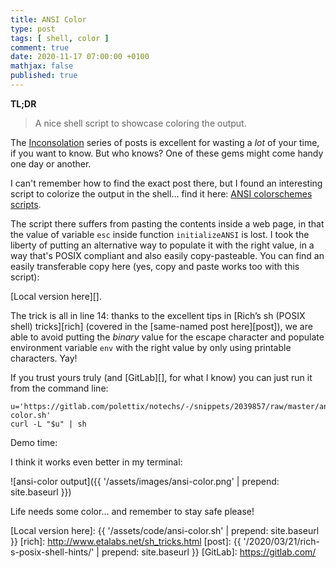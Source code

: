 ```yaml
---
title: ANSI Color
type: post
tags: [ shell, color ]
comment: true
date: 2020-11-17 07:00:00 +0100
mathjax: false
published: true
---
```


**TL;DR**

> A nice shell script to showcase coloring the output.

The [Inconsolation][] series of posts is excellent for wasting a *lot* of
your time, if you want to know. But who knows? One of these gems might come
handy one day or another.

I can't remember how to find the exact post there, but I found an
interesting script to colorize the output in the shell... find it here:
[ANSI colorschemes scripts][].

The script there suffers from pasting the contents inside a web page, in
that the value of variable `esc` inside function `initializeANSI` is lost. I
took the liberty of putting an alternative way to populate it with the right
value, in a way that's POSIX compliant and also easily copy-pasteable. You
can find an easily transferable copy here (yes, copy and paste works too
with this script):

<script src="https://gitlab.com/polettix/notechs/-/snippets/2039857.js"></script>

[Local version here][].

The trick is all in line 14: thanks to the excellent tips in [Rich’s sh
(POSIX shell) tricks][rich] (covered in the [same-named post here][post]),
we are able to avoid putting the *binary* value for the escape character and
populate environment variable `env` with the right value by only using
printable characters. Yay!

If you trust yours truly (and [GitLab][], for what I know) you can just run
it from the command line:

```shell
u='https://gitlab.com/polettix/notechs/-/snippets/2039857/raw/master/ansi-color.sh'
curl -L "$u" | sh
```

Demo time:

<script id="asciicast-373037" src="https://asciinema.org/a/373037.js" async></script>

I think it works even better in my terminal:

![ansi-color output]({{ '/assets/images/ansi-color.png' | prepend: site.baseurl }})

Life needs some color... and remember to stay safe please!

[ANSI colorschemes scripts]: https://crunchbang.org/forums/viewtopic.php?id=13645
[Inconsolation]: https://inconsolation.wordpress.com/
[Local version here]: {{ '/assets/code/ansi-color.sh' | prepend: site.baseurl }}
[rich]: http://www.etalabs.net/sh_tricks.html
[post]: {{ '/2020/03/21/rich-s-posix-shell-hints/' | prepend: site.baseurl }}
[GitLab]: https://gitlab.com/
